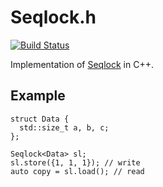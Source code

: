 # Seqlock.h

[![Build Status](https://travis-ci.org/rigtorp/Seqlock.svg?branch=master)](https://travis-ci.org/rigtorp/Seqlock)

Implementation of [Seqlock](https://en.wikipedia.org/wiki/Seqlock) in
C++.

## Example

```
struct Data {
  std::size_t a, b, c;
};

Seqlock<Data> sl;
sl.store({1, 1, 1}); // write
auto copy = sl.load(); // read
```
